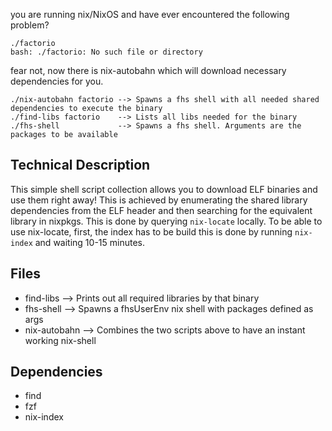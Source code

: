you are running nix/NixOS and have ever encountered the following problem?
```
./factorio
bash: ./factorio: No such file or directory
```
fear not, now there is nix-autobahn which will download necessary dependencies for you.
```
./nix-autobahn factorio --> Spawns a fhs shell with all needed shared dependencies to execute the binary
./find-libs factorio    --> Lists all libs needed for the binary
./fhs-shell             --> Spawns a fhs shell. Arguments are the packages to be available
```

## Technical Description
This simple shell script collection allows you to download ELF binaries and use them right away!
This is achieved by enumerating the shared library dependencies from the ELF header and then searching for
the equivalent library in nixpkgs. This is done by querying `nix-locate` locally. To be able to use nix-locate, first,
the index has to be build this is done by running `nix-index` and waiting 10-15 minutes.


## Files
* find-libs --> Prints out all required libraries by that binary
* fhs-shell --> Spawns a fhsUserEnv nix shell with packages defined as args
* nix-autobahn --> Combines the two scripts above to have an instant working nix-shell

## Dependencies
- find
- fzf
- nix-index

